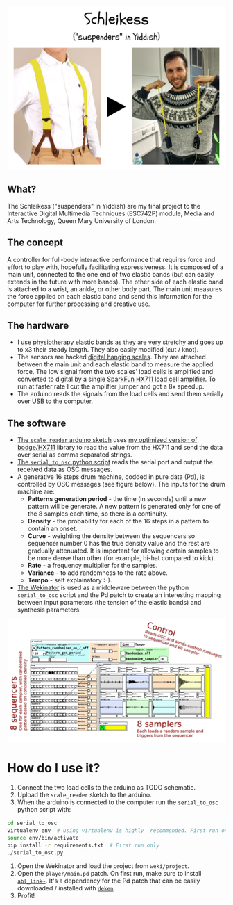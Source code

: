 ![](report/media/slide.png)

## What?

The Schleikess ("suspenders" in Yiddish) are my final project to the Interactive Digital Multimedia Techniques (ESC742P) module, Media and Arts Technology, Queen Mary University of London.

## The concept

A controller for full-body interactive performance that requires force and effort to play with, hopefully facilitating expressiveness. It is composed of a main unit, connected to the one end of two elastic bands (but can easily extends in the future with more bands). The other side of each elastic band is attached to a wrist, an ankle, or other body part. The main unit measures the force applied on each elastic band and send this information for the computer for further processing and creative use.

## The hardware

- I use [physiotherapy elastic bands](http://www.physioroom.com/images/products//full/38990_image2.jpg) as they are very stretchy and goes up to x3 their steady length. They also easily modified (cut / knot).
- The sensors are hacked [digital hanging scales](https://www.amazon.co.uk/PicknBuy®-20g-40kg-Portable-Electronic-Weighing/dp/B00695N01Q/). They are attached between the main unit and each elastic band to measure the applied force. The low signal from the two scales' load cells is amplified and converted to digital by a single [SparkFun HX711 load cell amplifier](https://www.sparkfun.com/products/retired/13230). To run at faster rate I cut the amplifier jumper and got a 8x speedup.
- The arduino reads the signals from the load cells and send them serially over USB to the computer.

## The software

- [The `scale_reader` arduino sketch](https://github.com/Nagasaki45/Schleikess/blob/master/scale_reader/scale_reader.ino) uses [my optimized version of bodge/HX711](https://github.com/nagasaki45/hx711) library to read the value from the HX711 and send the data over serial as comma separated strings.
- [The `serial_to_osc` python script](https://github.com/Nagasaki45/Schleikess/blob/master/serial_to_osc/serial_to_osc.py) reads the serial port and output the received data as OSC messages.
- A generative 16 steps drum machine, codded in pure data (Pd), is controlled by OSC messages (see figure below). The inputs for the drum machine are:
  - **Patterns generation period** - the time (in seconds) until a new pattern will be generate. A new pattern is generated only for one of the 8 samples each time, so there is a continuity.
  - **Density** - the probability for each of the 16  steps in a pattern to contain an onset.
  - **Curve** - weighting the density between the sequencers so sequencer number 0 has the true density value and the rest are gradually attenuated. It is important for allowing certain samples to be more dense than other (for example, hi-hat compared to kick).
  - **Rate** - a frequency multiplier for the samples.
  - **Variance** - to add randomness to the rate above.
  - **Tempo** - self explainatory :-).
- [The Wekinator](http://www.wekinator.org/) is used as a middleware between the python `serial_to_osc` script and the Pd patch to create an interesting mapping between input parameters (the tension of the elastic bands) and synthesis parameters.

![Pd patch.](report/media/pd-patch.png)

# How do I use it?

1. Connect the two load cells to the arduino as TODO schematic.
1. Upload the `scale_reader` sketch to the arduino.
1. When the arduino is connected to the computer run the `serial_to_osc` python script with:

  ```bash
  cd serial_to_osc
  virtualenv env  # using virtualenv is highly  recommended. First run only
  source env/bin/activate
  pip install -r requirements.txt  # First run only
  ./serial_to_osc.py
  ```
1. Open the Wekinator and load the project from `weki/project`.
1. Open the `player/main.pd` patch. On first run, make sure to install [`abl_link~`](https://github.com/libpd/abl_link). It's a dependency for the Pd patch that can be easily downloaded / installed with [`deken`](https://github.com/pure-data/deken).
1. Profit!
